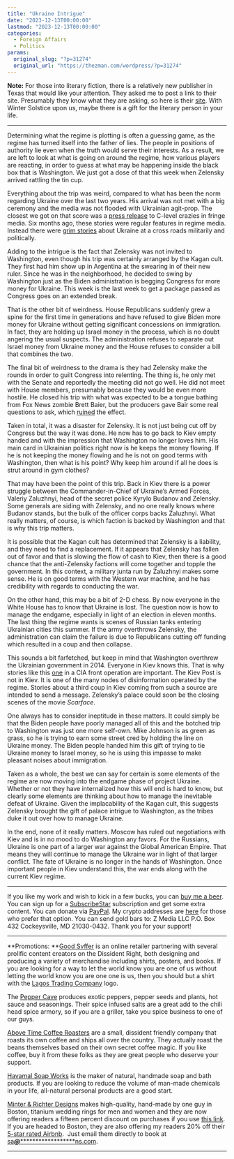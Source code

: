 ```yaml
---
title: "Ukraine Intrigue"
date: "2023-12-13T00:00:00"
lastmod: "2023-12-13T00:00:00"
categories:
  - Foreign Affairs
  - Politics
params:
  original_slug: "?p=31274"
  original_url: "https://thezman.com/wordpress/?p=31274"
---
```


**Note:** For those into literary fiction, there is a relatively new
publisher in Texas that would like your attention. They asked me to post
a link to their site. Presumably they know what they are asking, so here
is their <a href="http://www.fallingmarbles.com/" rel="noopener"
target="_blank">site</a>. With Winter Solstice upon us, maybe there is a
gift for the literary person in your life.

------------------------------------------------------------------------

Determining what the regime is plotting is often a guessing game, as the
regime has turned itself into the father of lies. The people in
positions of authority lie even when the truth would serve their
interests. As a result, we are left to look at what is going on around
the regime, how various players are reacting, in order to guess at what
may be happening inside the black box that is Washington. We just got a
dose of that this week when Zelensky arrived rattling the tin cup.

Everything about the trip was weird, compared to what has been the norm
regarding Ukraine over the last two years. His arrival was not met with
a big ceremony and the media was not flooded with Ukrainian agit-prop.
The closest we got on that score was a <a
href="https://www.cnn.com/2023/12/12/politics/russia-troop-losses-us-intelligence-assessment/index.html"
rel="noopener" target="_blank">press release</a> to C-level crazies in
fringe media. Six months ago, these stories were regular features in
regime media. Instead there were <a
href="https://www.nytimes.com/2023/12/11/us/politics/us-ukraine-war-strategy.html"
rel="noopener" target="_blank">grim stories</a> about Ukraine at a cross
roads militarily and politically.

Adding to the intrigue is the fact that Zelensky was not invited to
Washington, even though his trip was certainly arranged by the Kagan
cult. They first had him show up in Argentina at the swearing in of
their new ruler. Since he was in the neighborhood, he decided to swing
by Washington just as the Biden administration is begging Congress for
more money for Ukraine. This week is the last week to get a package
passed as Congress goes on an extended break.

That is the other bit of weirdness. House Republicans suddenly grew a
spine for the first time in generations and have refused to give Biden
more money for Ukraine without getting significant concessions on
immigration. In fact, they are holding up Israel money in the process,
which is no doubt angering the usual suspects. The administration
refuses to separate out Israel money from Ukraine money and the House
refuses to consider a bill that combines the two.

The final bit of weirdness to the drama is they had Zelensky make the
rounds in order to guilt Congress into relenting. The thing is, he only
met with the Senate and reportedly the meeting did not go well. He did
not meet with House members, presumably because they would be even more
hostile. He closed his trip with what was expected to be a tongue
bathing from Fox News zombie Brett Baier, but the producers gave Bair
some real questions to ask, which
<a href="https://twitter.com/BretBaier/status/1734730521756717385"
rel="noopener" target="_blank">ruined</a> the effect.

Taken in total, it was a disaster for Zelensky. It is not just being cut
off by Congress but the way it was done. He now has to go back to Kiev
empty handed and with the impression that Washington no longer loves
him. His main card in Ukrainian politics right now is he keeps the money
flowing. If he is not keeping the money flowing and he is not on good
terms with Washington, then what is his point? Why keep him around if
all he does is strut around in gym clothes?

That may have been the point of this trip. Back in Kiev there is a power
struggle between the Commander-in-Chief of Ukraine’s Armed Forces,
Valeriy Zaluzhnyi, head of the secret police Kyrylo Budanov and
Zelensky. Some generals are siding with Zelensky, and no one really
knows where Budanov stands, but the bulk of the officer corps backs
Zaluzhnyi. What really matters, of course, is which faction is backed by
Washington and that is why this trip matters.

It is possible that the Kagan cult has determined that Zelensky is a
liability, and they need to find a replacement. If it appears that
Zelensky has fallen out of favor and that is slowing the flow of cash to
Kiev, then there is a good chance that the anti-Zelensky factions will
come together and topple the government. In this context, a military
junta run by Zaluzhnyi makes some sense. He is on good terms with the
Western war machine, and he has credibility with regards to conducting
the war.

On the other hand, this may be a bit of 2-D chess. By now everyone in
the White House has to know that Ukraine is lost. The question now is
how to manage the endgame, especially in light of an election in eleven
months. The last thing the regime wants is scenes of Russian tanks
entering Ukrainian cities this summer. If the army overthrows Zelensky,
the administration can claim the failure is due to Republicans cutting
off funding which resulted in a coup and then collapse.

This sounds a bit farfetched, but keep in mind that Washington overthrew
the Ukrainian government in 2014. Everyone in Kiev knows this. That is
why stories like this
<a href="https://www.kyivpost.com/post/24272" rel="noopener"
target="_blank">one</a> in a CIA front operation are important. The Kiev
Post is not in Kiev. It is one of the many nodes of disinformation
operated by the regime. Stories about a third coup in Kiev coming from
such a source are intended to send a message. Zelensky’s palace could
soon be the closing scenes of the movie *Scarface*.

One always has to consider ineptitude in these matters. It could simply
be that the Biden people have poorly managed all of this and the botched
trip to Washington was just one more self-own. Mike Johnson is as green
as grass, so he is trying to earn some street cred by holding the line
on Ukraine money. The Biden people handed him this gift of trying to tie
Ukraine money to Israel money, so he is using this impasse to make
pleasant noises about immigration.

Taken as a whole, the best we can say for certain is some elements of
the regime are now moving into the endgame phase of project Ukraine.
Whether or not they have internalized how this will end is hard to know,
but clearly some elements are thinking about how to manage the
inevitable defeat of Ukraine. Given the implacability of the Kagan cult,
this suggests Zelensky brought the gift of palace intrigue to
Washington, as the tribes duke it out over how to manage Ukraine.

In the end, none of it really matters. Moscow has ruled out negotiations
with Kiev and is in no mood to do Washington any favors. For the
Russians, Ukraine is one part of a larger war against the Global
American Empire. That means they will continue to manage the Ukraine war
in light of that larger conflict. The fate of Ukraine is no longer in
the hands of Washington. Once important people in Kiev understand this,
the war ends along with the current Kiev regime.

------------------------------------------------------------------------

If you like my work and wish to kick in a few bucks, you can
<a href="https://www.buymeacoffee.com/mujolulu" rel="noopener"
target="_blank">buy me a beer</a>. You can sign up for a
<a href="https://www.subscribestar.com/the-z-blog" rel="noopener"
target="_blank">SubscribeStar</a> subscription and get some extra
content. You can donate via <a
href="https://www.paypal.com/donate/?cmd=_s-xclick&amp;hosted_button_id=UDAS2Q8JYA6CN&amp;source=url"
rel="noopener" target="_blank">PayPal</a>. My crypto addresses are
<a href="https://thezman.com/wordpress/?page_id=22713" rel="noopener"
target="_blank">here</a> for those who prefer that option. You can send
gold bars to: Z Media LLC P.O. Box 432 Cockeysville, MD 21030-0432.
Thank you for your support!

------------------------------------------------------------------------

**Promotions: **<a href="https://goodsvffer.com/" rel="noopener" target="_blank">Good
Svffer</a> is an online retailer partnering with several prolific
content creators on the Dissident Right, both designing and producing a
variety of merchandise including shirts, posters, and books. If you are
looking for a way to let the world know you are one of us without
letting the world know you are one one is us, then you should but a
shirt with the
<a href="https://goodsvffer.com/products/lagos-trading-company"
rel="noopener" target="_blank">Lagos Trading Company</a> logo.

The <a href="https://peppercave.com/shop/ols/products" rel="noopener"
target="_blank">Pepper Cave</a> produces exotic peppers, pepper seeds
and plants, hot sauce and seasonings. Their spice infused salts are a
great add to the chili head spice armory, so if you are a griller, take
you spice business to one of our guys.

<a href="https://abovetimecoffee.com/" rel="noopener"
target="_blank">Above Time Coffee Roasters</a> are a small, dissident
friendly company that roasts its own coffee and ships all over the
country. They actually roast the beans themselves based on their own
secret coffee magic. If you like coffee, buy it from these folks as they
are great people who deserve your support.

<a href="https://havamalsoapworks.com/" rel="noopener"
target="_blank">Havamal Soap Works</a> is the maker of natural, handmade
soap and bath products. If you are looking to reduce the volume of
man-made chemicals in your life, all-natural personal products are a
good start.

<a href="https://www.minterandrichterdesigns.com/"
rel="noreferrer nofollow noopener" target="_blank">Minter &amp; Richter
Designs</a> makes high-quality, hand-made by one guy in Boston, titanium
wedding rings for men and women and they are now offering readers a
fifteen percent discount on purchases if you use
<a href="https://www.minterandrichterdesigns.com/discount/ZMAN"
rel="noreferrer nofollow noopener" target="_blank">this link</a>.
<span class="highlight"><span class="colour"><span class="font"><span class="size">If
you are headed to Boston, they are also offering my readers 20% off
their <a
href="https://www.airbnb.com/users/7988017/listings?user_id=7988017&amp;s=3"
rel="noopener noreferrer" target="_blank">5-star rated Airbnb</a>.  Just
email them directly to book at
<a href="mailto:sa***@*********************ns.com"
data-original-string="+f/X6jmsiOPeTEpCmxdZ3A==cb7RHG4wYVYHt0ytrUb9i6Ny3am4i+3hK++XV2rMtUhUJwYPCEw5z6domCKw0dzzTt7"><span
class="apbct-email-encoder"
data-original-string="wv0zKn8ryQJufXdE6rNwGQ==cb7AurDHot88k7gOFR7o4k/F5CyHRK1Wv3ei7CS1FJ8TxvR5XiLjkBIiVHF3ujkb3sa"
title="This contact has been encoded by Anti-Spam by CleanTalk. Click to decode. To finish the decoding make sure that JavaScript is enabled in your browser.">sa<span
class="apbct-blur">***</span>@<span
class="apbct-blur">*********************</span>ns.com</span></a>.</span></span></span></span>

------------------------------------------------------------------------
